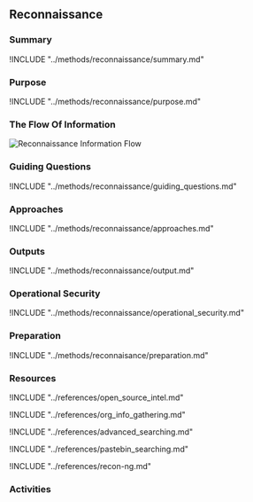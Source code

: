 ## Reconnaissance

### Summary
!INCLUDE "../methods/reconnaissance/summary.md"

### Purpose
!INCLUDE "../methods/reconnaissance/purpose.md"

### The Flow Of Information
![Reconnaissance Information Flow](images/info_flows/reconnaissance.svg)

### Guiding Questions
!INCLUDE "../methods/reconnaissance/guiding_questions.md"

### Approaches
!INCLUDE "../methods/reconnaissance/approaches.md"

### Outputs
!INCLUDE "../methods/reconnaissance/output.md"

### Operational Security
!INCLUDE "../methods/reconnaissance/operational_security.md"

### Preparation
!INCLUDE "../methods/reconnaisance/preparation.md"




### Resources
<div class="greybox">

!INCLUDE "../references/open_source_intel.md"

!INCLUDE "../references/org_info_gathering.md"

!INCLUDE "../references/advanced_searching.md"

!INCLUDE "../references/pastebin_searching.md"

!INCLUDE "../references/recon-ng.md"
</div>

### Activities

